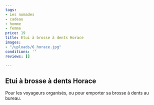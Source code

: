 ```yaml
---
tags:
- Les nomades
- cadeau
- homme
- femme
price: 19
title: Etui à brosse à dents Horace
images:
- "/uploads/6_horace.jpg"
conditions: ''
reviews: []

---
```

## Etui à brosse à dents Horace

Pour les voyageurs organisés, ou pour emporter sa brosse à dents au bureau.